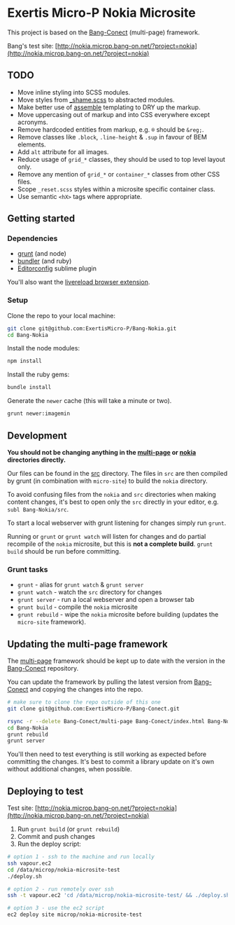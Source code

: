 # Exertis Micro-P Nokia Microsite

This project is based on the [Bang-Conect](https://github.com/ExertisMicro-P/Bang-Conect) (multi-page) framework.

Bang's test site: [http://nokia.microp.bang-on.net/?project=nokia](http://nokia.microp.bang-on.net/?project=nokia)

## TODO
* Move inline styling into SCSS modules.
* Move styles from [_shame.scss](./src/scss/_shame.scss) to abstracted modules.
* Make better use of [assemble](http://assemble.io/docs/) templating to DRY up the markup.
* Move uppercasing out of markup and into CSS everywhere except acronyms.
* Remove hardcoded entities from markup, e.g. `®` should be `&reg;`.
* Remove classes like `.block`, `.line-height` & `.sup` in favour of BEM elements.
* Add `alt` attribute for all images.
* Reduce usage of `grid_*` classes, they should be used to top level layout only.
* Remove any mention of `grid_*` or `container_*` classes from other CSS files.
* Scope `_reset.scss` styles within a microsite specific container class.
* Use semantic `<hX>` tags where appropriate.

## Getting started

### Dependencies

* [grunt](http://gruntjs.com/installing-grunt) (and node)
* [bundler](http://bundler.io/) (and ruby)
* [Editorconfig](https://github.com/sindresorhus/editorconfig-sublime) sublime plugin

You'll also want the [livereload browser extension](http://feedback.livereload.com/knowledgebase/articles/86242-how-do-i-install-and-use-the-browser-extensions).

### Setup

Clone the repo to your local machine:
```sh
git clone git@github.com:ExertisMicro-P/Bang-Nokia.git
cd Bang-Nokia
```

Install the node modules:
```sh
npm install
```

Install the ruby gems:
```sh
bundle install
```

Generate the `newer` cache (this will take a minute or two).
```sh
grunt newer:imagemin
```

## Development

**You should not be changing anything in the [multi-page](multi-page) or [nokia](nokia) directories directly.**

Our files can be found in the [src](src) directory. The files in `src` are then compiled by grunt (in combination with `micro-site`) to build the `nokia` directory.

To avoid confusing files from the `nokia` and `src` directories when making content changes, it's best to open only the `src` directly in your editor, e.g. `subl Bang-Nokia/src`.

To start a local webserver with grunt listening for changes simply run `grunt`.

Running or `grunt` or `grunt watch` will listen for changes and do partial recompile of the `nokia` microsite, but this is **not a complete build**. `grunt build` should be run before committing.

### Grunt tasks

* `grunt` - alias for `grunt watch` & `grunt server`
* `grunt watch` - watch the `src` directory for changes
* `grunt server` - run a local webserver and open a browser tab
* `grunt build` - compile the `nokia` microsite
* `grunt rebuild` - wipe the `nokia` microsite before building (updates the `micro-site` framework).

## Updating the multi-page framework

The [multi-page](multi-page) framework should be kept up to date with the version in the [Bang-Conect](https://github.com/ExertisMicro-P/Bang-Conect) repository.

You can update the framework by pulling the latest version from [Bang-Conect](https://github.com/ExertisMicro-P/Bang-Conect) and copying the changes into the repo.

```sh
# make sure to clone the repo outside of this one
git clone git@github.com:ExertisMicro-P/Bang-Conect.git

rsync -r --delete Bang-Conect/multi-page Bang-Conect/index.html Bang-Nokia/
cd Bang-Nokia
grunt rebuild
grunt server
```

You'll then need to test everything is still working as expected before committing the changes. It's best to commit a library update on it's own without additional changes, when possible.

## Deploying to test

Test site: [http://nokia.microp.bang-on.net/?project=nokia](http://nokia.microp.bang-on.net/?project=nokia)

1. Run `grunt build` (or `grunt rebuild`)
2. Commit and push changes
3. Run the deploy script:

```sh
# option 1 - ssh to the machine and run locally
ssh vapour.ec2
cd /data/microp/nokia-microsite-test
./deploy.sh

# option 2 - run remotely over ssh
ssh -t vapour.ec2 'cd /data/microp/nokia-microsite-test/ && ./deploy.sh'

# option 3 - use the ec2 script
ec2 deploy site microp/nokia-microsite-test
```

